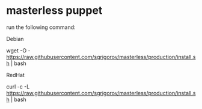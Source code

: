# masterless puppet

run the following command:

Debian

wget -O - https://raw.githubusercontent.com/sgrigorov/masterless/production/install.sh | bash

RedHat

curl -c -L https://raw.githubusercontent.com/sgrigorov/masterless/production/install.sh | bash

